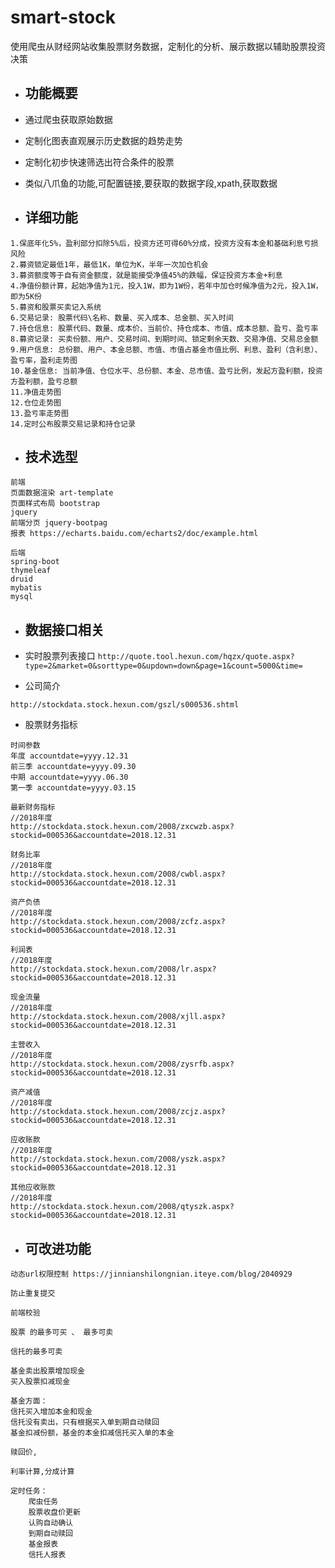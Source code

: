 # smart-stock
使用爬虫从财经网站收集股票财务数据，定制化的分析、展示数据以辅助股票投资决策

- 功能概要
    -
    
- 通过爬虫获取原始数据
- 定制化图表直观展示历史数据的趋势走势
- 定制化初步快速筛选出符合条件的股票

- 类似八爪鱼的功能,可配置链接,要获取的数据字段,xpath,获取数据

- 详细功能
    -
```
1.保底年化5%，盈利部分扣除5%后，投资方还可得60%分成，投资方没有本金和基础利息亏损风险
2.募资锁定最低1年，最低1K，单位为K，半年一次加仓机会
3.募资额度等于自有资金额度，就是能接受净值45%的跌幅，保证投资方本金+利息
4.净值份额计算，起始净值为1元，投入1W，即为1W份，若年中加仓时候净值为2元，投入1W，即为5K份
5.募资和股票买卖记入系统
6.交易记录: 股票代码\名称、数量、买入成本、总金额、买入时间
7.持仓信息: 股票代码、数量、成本价、当前价、持仓成本、市值、成本总额、盈亏、盈亏率
8.募资记录: 买卖份额、用户、交易时间、到期时间、锁定剩余天数、交易净值、交易总金额
9.用户信息: 总份额、用户、本金总额、市值、市值占基金市值比例、利息、盈利（含利息）、盈亏率，盈利走势图
10.基金信息: 当前净值、仓位水平、总份额、本金、总市值、盈亏比例，发起方盈利额，投资方盈利额，盈亏总额
11.净值走势图
12.仓位走势图
13.盈亏率走势图
14.定时公布股票交易记录和持仓记录
```

- 技术选型
    -
```
前端
页面数据渲染 art-template
页面样式布局 bootstrap
jquery
前端分页 jquery-bootpag
报表 https://echarts.baidu.com/echarts2/doc/example.html

后端
spring-boot
thymeleaf
druid
mybatis
mysql
```

- 数据接口相关
    -
    
- 实时股票列表接口
``
http://quote.tool.hexun.com/hqzx/quote.aspx?type=2&market=0&sorttype=0&updown=down&page=1&count=5000&time=
``

- 公司简介
```
http://stockdata.stock.hexun.com/gszl/s000536.shtml
```

- 股票财务指标
```
时间参数
年度 accountdate=yyyy.12.31
前三季 accountdate=yyyy.09.30
中期 accountdate=yyyy.06.30
第一季 accountdate=yyyy.03.15

最新财务指标
//2018年度
http://stockdata.stock.hexun.com/2008/zxcwzb.aspx?stockid=000536&accountdate=2018.12.31

财务比率
//2018年度
http://stockdata.stock.hexun.com/2008/cwbl.aspx?stockid=000536&accountdate=2018.12.31

资产负债
//2018年度
http://stockdata.stock.hexun.com/2008/zcfz.aspx?stockid=000536&accountdate=2018.12.31

利润表
//2018年度
http://stockdata.stock.hexun.com/2008/lr.aspx?stockid=000536&accountdate=2018.12.31

现金流量
//2018年度
http://stockdata.stock.hexun.com/2008/xjll.aspx?stockid=000536&accountdate=2018.12.31

主营收入
//2018年度
http://stockdata.stock.hexun.com/2008/zysrfb.aspx?stockid=000536&accountdate=2018.12.31

资产减值
//2018年度
http://stockdata.stock.hexun.com/2008/zcjz.aspx?stockid=000536&accountdate=2018.12.31

应收账款
//2018年度
http://stockdata.stock.hexun.com/2008/yszk.aspx?stockid=000536&accountdate=2018.12.31

其他应收账款
//2018年度
http://stockdata.stock.hexun.com/2008/qtyszk.aspx?stockid=000536&accountdate=2018.12.31
```
- 可改进功能
    -
```
动态url权限控制 https://jinnianshilongnian.iteye.com/blog/2040929

防止重复提交

前端校验

股票 的最多可买 、 最多可卖

信托的最多可卖

基金卖出股票增加现金
买入股票扣减现金

基金方面：
信托买入增加本金和现金
信托没有卖出，只有根据买入单到期自动赎回
基金扣减份额，基金的本金扣减信托买入单的本金

赎回价,

利率计算,分成计算

定时任务：
    爬虫任务
    股票收盘价更新
    认购自动确认
    到期自动赎回
    基金报表
    信托人报表
```
